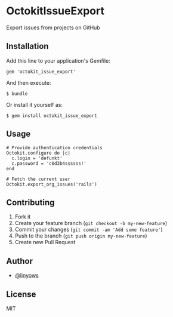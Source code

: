 OctokitIssueExport
==================

Export issues from projects on GitHub

Installation
------------

Add this line to your application's Gemfile:

    gem 'octokit_issue_export'

And then execute:

    $ bundle

Or install it yourself as:

    $ gem install octokit_issue_export

Usage
-----

```
# Provide authentication credentials
Octokit.configure do |c|
  c.login = 'defunkt'
  c.password = 'c0d3b4ssssss!'
end

# Fetch the current user
Octokit.export_org_issues('rails')
```

Contributing
------------

1. Fork it
2. Create your feature branch (`git checkout -b my-new-feature`)
3. Commit your changes (`git commit -am 'Add some feature'`)
4. Push to the branch (`git push origin my-new-feature`)
5. Create new Pull Request

Author
------

- [@linyows](https://github.com/linyows)


License
-------

MIT
